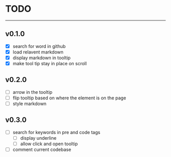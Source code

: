 # TODO
---
## v0.1.0
- [x] search for word in github
- [x] load relavent markdown
- [x] display markdown in tooltip
- [x] make tool tip stay in place on scroll

## v0.2.0

- [ ] arrow in the tooltip
- [ ] flip tooltip based on where the element is on the page
- [ ] style markdown

## v0.3.0

- [ ] search for keywords in pre and code tags
    - [ ] display underline
    - [ ] allow click and open tooltip
- [ ] comment current codebase
